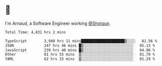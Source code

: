 # 👋

I'm Arnaud, a Software Engineer working [@Shotgun](https://shotgun.live).

<!--START_SECTION:waka-->

```txt
Total Time: 4,831 hrs 2 mins

TypeScript        3,940 hrs 11 mins████████████████████▒░░░░   81.56 %
JSON              247 hrs 46 mins █▒░░░░░░░░░░░░░░░░░░░░░░░   05.13 %
JavaScript        239 hrs 40 mins █▒░░░░░░░░░░░░░░░░░░░░░░░   04.96 %
Other             81 hrs 55 mins  ▒░░░░░░░░░░░░░░░░░░░░░░░░   01.70 %
YAML              62 hrs 15 mins  ▒░░░░░░░░░░░░░░░░░░░░░░░░   01.29 %
```

<!--END_SECTION:waka-->
